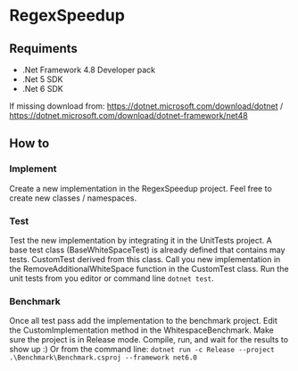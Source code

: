 # RegexSpeedup

## Requiments
- .Net Framework 4.8 Developer pack
- .Net 5 SDK
- .Net 6 SDK

If missing download from: https://dotnet.microsoft.com/download/dotnet / https://dotnet.microsoft.com/download/dotnet-framework/net48

## How to

### Implement
Create a new implementation in the RegexSpeedup project. Feel free to create new classes / namespaces.

### Test
Test the new implementation by integrating it in the UnitTests project. A base test class (BaseWhiteSpaceTest) is already defined that contains may tests. CustomTest derived from this class. Call you new implementation in the RemoveAdditionalWhiteSpace function in the CustomTest class. Run the unit tests from you editor or command line ```dotnet test```.

### Benchmark
Once all test pass add the implementation to the benchmark project. Edit the CustomImplementation method in the WhitespaceBenchmark. Make sure the project is in Release mode. Compile, run, and wait for the results to show up :)
Or from the command line: ```dotnet run -c Release --project .\Benchmark\Benchmark.csproj --framework net6.0```
